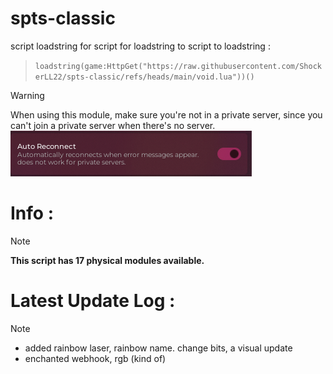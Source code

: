 # spts-classic
script loadstring for script for loadstring to script to loadstring : 

> ``````loadstring(game:HttpGet("https://raw.githubusercontent.com/ShockerLL22/spts-classic/refs/heads/main/void.lua"))()``````

> [!WARNING]
> When using this module, make sure you're not in a private server, since you can't join a private server when there's no server.
![spts-classic Image](https://raw.githubusercontent.com/ShockerLL22/spts-classic/refs/heads/main/image.png)
# Info : 
> [!NOTE] 
> **This script has 17 physical modules available.**
# Latest Update Log : 
> [!NOTE]  
> - added rainbow laser, rainbow name. change bits, a visual update
> - enchanted webhook, rgb (kind of)

